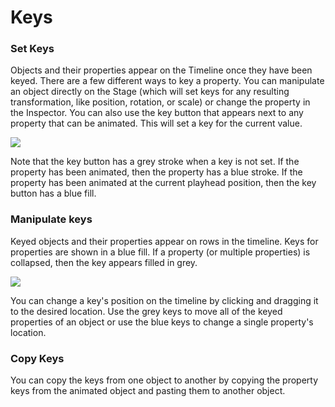 # Keys

### **Set Keys**

Objects and their properties appear on the Timeline once they have been keyed. There are a few different ways to key a property. You can manipulate an object directly on the Stage \(which will set keys for any resulting transformation, like position, rotation, or scale\) or change the property in the Inspector. You can also use the key button that appears next to any property that can be animated. This will set a key for the current value.

![](https://public.rive.app/help/key_buttons.png)

Note that the key button has a grey stroke when a key is not set. If the property has been animated, then the property has a blue stroke. If the property has been animated at the current playhead position, then the key button has a blue fill. 

### **Manipulate keys**

Keyed objects and their properties appear on rows in the timeline. Keys for properties are shown in a blue fill. If a property \(or multiple properties\) is collapsed, then the key appears filled in grey.

![](https://public.rive.app/help/keys_20px.gif)

You can change a key's position on the timeline by clicking and dragging it to the desired location. Use the grey keys to move all of the keyed properties of an object or use the blue keys to change a single property's location.

### Copy Keys

You can copy the keys from one object to another by copying the property keys from the animated object and pasting them to another object. 

###  

